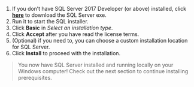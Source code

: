 1. If you don’t have SQL Server 2017 Developer (or above) installed, click [**here**](https://go.microsoft.com/fwlink/?linkid=853016
) to download the SQL Server exe.
2. Run it to start the SQL installer.
3. Click **Basic** in *Select an installation type*.
4. Click **Accept** after you have read the license terms.
5. (Optional) if you need to, you can choose a custom installation location for SQL Server.
6. Click **Install** to proceed with the installation.

> You now have SQL Server installed and running locally on your Windows computer! Check out the next section to continue installing prerequisites.
